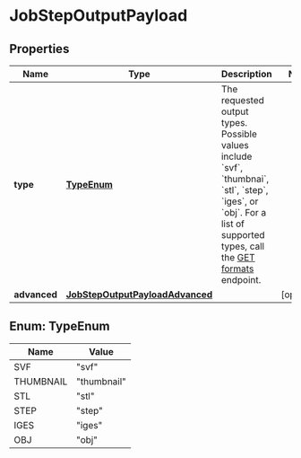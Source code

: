 
# JobStepOutputPayload

## Properties
Name | Type | Description | Notes
------------ | ------------- | ------------- | -------------
**type** | [**TypeEnum**](#TypeEnum) | The requested output types. Possible values include &#x60;svf&#x60;, &#x60;thumbnai&#x60;, &#x60;stl&#x60;, &#x60;step&#x60;, &#x60;iges&#x60;, or &#x60;obj&#x60;. For a list of supported types, call the [GET formats](https://developer.autodesk.com/en/docs/model-derivative/v2/reference/http/formats-GET) endpoint. | 
**advanced** | [**JobStepOutputPayloadAdvanced**](JobStepOutputPayloadAdvanced.md) |  |  [optional]


<a name="TypeEnum"></a>
## Enum: TypeEnum
Name | Value
---- | -----
SVF | &quot;svf&quot;
THUMBNAIL | &quot;thumbnail&quot;
STL | &quot;stl&quot;
STEP | &quot;step&quot;
IGES | &quot;iges&quot;
OBJ | &quot;obj&quot;



